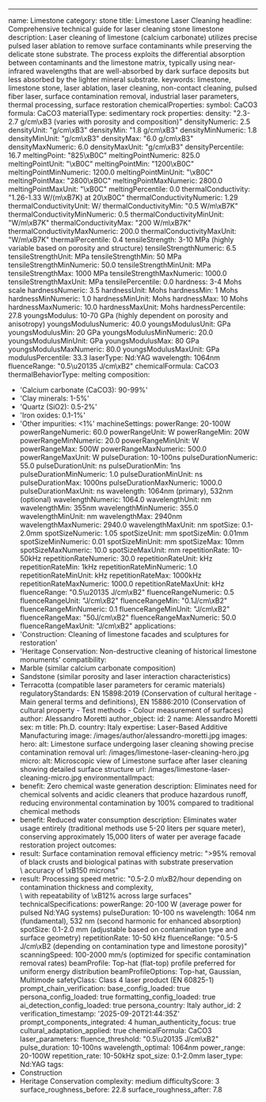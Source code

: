 ---
name: Limestone
category: stone
title: Limestone Laser Cleaning
headline: Comprehensive technical guide for laser cleaning stone limestone
description: Laser cleaning of limestone (calcium carbonate) utilizes precise pulsed
  laser ablation to remove surface contaminants while preserving the delicate stone
  substrate. The process exploits the differential absorption between contaminants
  and the limestone matrix, typically using near-infrared wavelengths that are well-absorbed
  by dark surface deposits but less absorbed by the lighter mineral substrate.
keywords: limestone, limestone stone, laser ablation, laser cleaning, non-contact
  cleaning, pulsed fiber laser, surface contamination removal, industrial laser parameters,
  thermal processing, surface restoration
chemicalProperties:
  symbol: CaCO3
  formula: CaCO3
  materialType: sedimentary rock
properties:
  density: "2.3-2.7 g/cm\xB3 (varies with porosity and composition)"
  densityNumeric: 2.5
  densityUnit: "g/cm\xB3"
  densityMin: "1.8 g/cm\xB3"
  densityMinNumeric: 1.8
  densityMinUnit: "g/cm\xB3"
  densityMax: "6.0 g/cm\xB3"
  densityMaxNumeric: 6.0
  densityMaxUnit: "g/cm\xB3"
  densityPercentile: 16.7
  meltingPoint: "825\xB0C"
  meltingPointNumeric: 825.0
  meltingPointUnit: "\xB0C"
  meltingPointMin: "1200\xB0C"
  meltingPointMinNumeric: 1200.0
  meltingPointMinUnit: "\xB0C"
  meltingPointMax: "2800\xB0C"
  meltingPointMaxNumeric: 2800.0
  meltingPointMaxUnit: "\xB0C"
  meltingPercentile: 0.0
  thermalConductivity: "1.26-1.33 W/(m\xB7K) at 20\xB0C"
  thermalConductivityNumeric: 1.29
  thermalConductivityUnit: W/
  thermalConductivityMin: "0.5 W/m\xB7K"
  thermalConductivityMinNumeric: 0.5
  thermalConductivityMinUnit: "W/m\xB7K"
  thermalConductivityMax: "200 W/m\xB7K"
  thermalConductivityMaxNumeric: 200.0
  thermalConductivityMaxUnit: "W/m\xB7K"
  thermalPercentile: 0.4
  tensileStrength: 3-10 MPa (highly variable based on porosity and structure)
  tensileStrengthNumeric: 6.5
  tensileStrengthUnit: MPa
  tensileStrengthMin: 50 MPa
  tensileStrengthMinNumeric: 50.0
  tensileStrengthMinUnit: MPa
  tensileStrengthMax: 1000 MPa
  tensileStrengthMaxNumeric: 1000.0
  tensileStrengthMaxUnit: MPa
  tensilePercentile: 0.0
  hardness: 3-4 Mohs scale
  hardnessNumeric: 3.5
  hardnessUnit: Mohs
  hardnessMin: 1 Mohs
  hardnessMinNumeric: 1.0
  hardnessMinUnit: Mohs
  hardnessMax: 10 Mohs
  hardnessMaxNumeric: 10.0
  hardnessMaxUnit: Mohs
  hardnessPercentile: 27.8
  youngsModulus: 10-70 GPa (highly dependent on porosity and anisotropy)
  youngsModulusNumeric: 40.0
  youngsModulusUnit: GPa
  youngsModulusMin: 20 GPa
  youngsModulusMinNumeric: 20.0
  youngsModulusMinUnit: GPa
  youngsModulusMax: 80 GPa
  youngsModulusMaxNumeric: 80.0
  youngsModulusMaxUnit: GPa
  modulusPercentile: 33.3
  laserType: Nd:YAG
  wavelength: 1064nm
  fluenceRange: "0.5\u20135 J/cm\xB2"
  chemicalFormula: CaCO3
  thermalBehaviorType: melting
composition:
- 'Calcium carbonate (CaCO3): 90-99%'
- 'Clay minerals: 1-5%'
- 'Quartz (SiO2): 0.5-2%'
- 'Iron oxides: 0.1-1%'
- 'Other impurities: <1%'
machineSettings:
  powerRange: 20-100W
  powerRangeNumeric: 60.0
  powerRangeUnit: W
  powerRangeMin: 20W
  powerRangeMinNumeric: 20.0
  powerRangeMinUnit: W
  powerRangeMax: 500W
  powerRangeMaxNumeric: 500.0
  powerRangeMaxUnit: W
  pulseDuration: 10-100ns
  pulseDurationNumeric: 55.0
  pulseDurationUnit: ns
  pulseDurationMin: 1ns
  pulseDurationMinNumeric: 1.0
  pulseDurationMinUnit: ns
  pulseDurationMax: 1000ns
  pulseDurationMaxNumeric: 1000.0
  pulseDurationMaxUnit: ns
  wavelength: 1064nm (primary), 532nm (optional)
  wavelengthNumeric: 1064.0
  wavelengthUnit: nm
  wavelengthMin: 355nm
  wavelengthMinNumeric: 355.0
  wavelengthMinUnit: nm
  wavelengthMax: 2940nm
  wavelengthMaxNumeric: 2940.0
  wavelengthMaxUnit: nm
  spotSize: 0.1-2.0mm
  spotSizeNumeric: 1.05
  spotSizeUnit: mm
  spotSizeMin: 0.01mm
  spotSizeMinNumeric: 0.01
  spotSizeMinUnit: mm
  spotSizeMax: 10mm
  spotSizeMaxNumeric: 10.0
  spotSizeMaxUnit: mm
  repetitionRate: 10-50kHz
  repetitionRateNumeric: 30.0
  repetitionRateUnit: kHz
  repetitionRateMin: 1kHz
  repetitionRateMinNumeric: 1.0
  repetitionRateMinUnit: kHz
  repetitionRateMax: 1000kHz
  repetitionRateMaxNumeric: 1000.0
  repetitionRateMaxUnit: kHz
  fluenceRange: "0.5\u20135 J/cm\xB2"
  fluenceRangeNumeric: 0.5
  fluenceRangeUnit: "J/cm\xB2"
  fluenceRangeMin: "0.1J/cm\xB2"
  fluenceRangeMinNumeric: 0.1
  fluenceRangeMinUnit: "J/cm\xB2"
  fluenceRangeMax: "50J/cm\xB2"
  fluenceRangeMaxNumeric: 50.0
  fluenceRangeMaxUnit: "J/cm\xB2"
applications:
- 'Construction: Cleaning of limestone facades and sculptures for restoration'
- 'Heritage Conservation: Non-destructive cleaning of historical limestone monuments'
compatibility:
- Marble (similar calcium carbonate composition)
- Sandstone (similar porosity and laser interaction characteristics)
- Terracotta (compatible laser parameters for ceramic materials)
regulatoryStandards: EN 15898:2019 (Conservation of cultural heritage - Main general
  terms and definitions), EN 15886:2010 (Conservation of cultural property - Test
  methods - Colour measurement of surfaces)
author: Alessandro Moretti
author_object:
  id: 2
  name: Alessandro Moretti
  sex: m
  title: Ph.D.
  country: Italy
  expertise: Laser-Based Additive Manufacturing
  image: /images/author/alessandro-moretti.jpg
images:
  hero:
    alt: Limestone surface undergoing laser cleaning showing precise contamination
      removal
    url: /images/limestone-laser-cleaning-hero.jpg
  micro:
    alt: Microscopic view of Limestone surface after laser cleaning showing detailed
      surface structure
    url: /images/limestone-laser-cleaning-micro.jpg
environmentalImpact:
- benefit: Zero chemical waste generation
  description: Eliminates need for chemical solvents and acidic cleaners that produce
    hazardous runoff, reducing environmental contamination by 100% compared to traditional
    chemical methods
- benefit: Reduced water consumption
  description: Eliminates water usage entirely (traditional methods use 5-20 liters
    per square meter), conserving approximately 15,000 liters of water per average
    facade restoration project
outcomes:
- result: Surface contamination removal efficiency
  metric: ">95% removal of black crusts and biological patinas with substrate preservation\
    \ accuracy of \xB150 microns"
- result: Processing speed
  metric: "0.5-2.0 m\xB2/hour depending on contamination thickness and complexity,\
    \ with repeatability of \xB12% across large surfaces"
technicalSpecifications:
  powerRange: 20-100 W (average power for pulsed Nd:YAG systems)
  pulseDuration: 10-100 ns
  wavelength: 1064 nm (fundamental), 532 nm (second harmonic for enhanced absorption)
  spotSize: 0.1-2.0 mm (adjustable based on contamination type and surface geometry)
  repetitionRate: 10-50 kHz
  fluenceRange: "0.5-5 J/cm\xB2 (depending on contamination type and limestone porosity)"
  scanningSpeed: 100-2000 mm/s (optimized for specific contamination removal rates)
  beamProfile: Top-hat (flat-top) profile preferred for uniform energy distribution
  beamProfileOptions: Top-hat, Gaussian, Multimode
  safetyClass: Class 4 laser product (EN 60825-1)
prompt_chain_verification:
  base_config_loaded: true
  persona_config_loaded: true
  formatting_config_loaded: true
  ai_detection_config_loaded: true
  persona_country: Italy
  author_id: 2
  verification_timestamp: '2025-09-20T21:44:35Z'
  prompt_components_integrated: 4
  human_authenticity_focus: true
  cultural_adaptation_applied: true
chemicalFormula: CaCO3
laser_parameters:
  fluence_threshold: "0.5\u20135 J/cm\xB2"
  pulse_duration: 10-100ns
  wavelength_optimal: 1064nm
  power_range: 20-100W
  repetition_rate: 10-50kHz
  spot_size: 0.1-2.0mm
  laser_type: Nd:YAG
tags:
- Construction
- Heritage Conservation
complexity: medium
difficultyScore: 3
surface_roughness_before: 22.8
surface_roughness_after: 7.8
